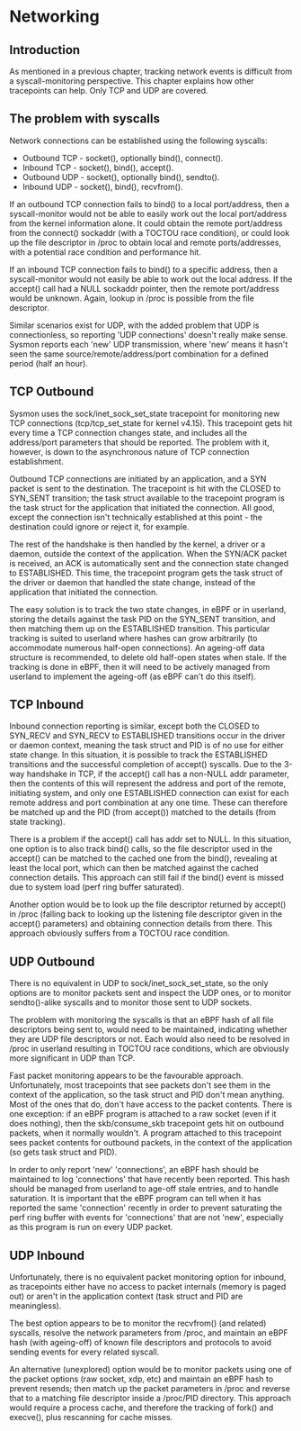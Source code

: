 # Networking

## Introduction

As mentioned in a previous chapter, tracking network events is difficult from a 
syscall-monitoring perspective. This chapter explains how other tracepoints can 
help. Only TCP and UDP are covered.

## The problem with syscalls

Network connections can be established using the following syscalls:

* Outbound TCP - socket(), optionally bind(), connect().
* Inbound TCP - socket(), bind(), accept().
* Outbound UDP - socket(), optionally bind(), sendto().
* Inbound UDP - socket(), bind(), recvfrom().

If an outbound TCP connection fails to bind() to a local port/address, then a 
syscall-monitor would not be able to easily work out the local port/address 
from the kernel information alone. It could obtain the remote port/address from 
the connect() sockaddr (with a TOCTOU race condition), or could look up the 
file descriptor in /proc to obtain local and remote ports/addresses, with a 
potential race condition and performance hit.

If an inbound TCP connection fails to bind() to a specific address, then a 
syscall-monitor would not easily be able to work out the local address. If the 
accept() call had a NULL sockaddr pointer, then the remote port/address would 
be unknown. Again, lookup in /proc is possible from the file descriptor.

Similar scenarios exist for UDP, with the added problem that UDP is 
connectionless, so reporting 'UDP connections' doesn't really make sense. 
Sysmon reports each 'new' UDP transmission, where 'new' means it hasn't seen 
the same source/remote/address/port combination for a defined period (half an 
hour).

## TCP Outbound

Sysmon uses the sock/inet\_sock\_set\_state tracepoint for monitoring new TCP 
connections (tcp/tcp\_set\_state for kernel v4.15). This tracepoint gets hit 
every time a TCP connection changes state, and includes all the address/port 
parameters that should be reported. The problem with it, however, is down to 
the asynchronous nature of TCP connection establishment.

Outbound TCP connections are initiated by an application, and a SYN packet is 
sent to the destination. The tracepoint is hit with the CLOSED to SYN\_SENT 
transition; the task struct available to the tracepoint program is the task 
struct for the application that initiated the connection. All good, except the 
connection isn't technically established at this point - the destination could 
ignore or reject it, for example.

The rest of the handshake is then handled by the kernel, a driver or a daemon, 
outside the context of the application. When the SYN/ACK packet is received, an 
ACK is automatically sent and the connection state changed to ESTABLISHED. This 
time, the tracepoint program gets the task struct of the driver or daemon that 
handled the state change, instead of the application that initiated the 
connection.

The easy solution is to track the two state changes, in eBPF or in userland, 
storing the details against the task PID on the SYN\_SENT transition, and then 
matching them up on the ESTABLISHED transition. This particular tracking is 
suited to userland where hashes can grow arbitrarily (to accommodate numerous 
half-open connections). An ageing-off data structure is recommended, to delete 
old half-open states when stale. If the tracking is done in eBPF, then it will 
need to be actively managed from userland to implement the ageing-off (as eBPF 
can't do this itself).

## TCP Inbound

Inbound connection reporting is similar, except both the CLOSED to SYN\_RECV and 
SYN\_RECV to ESTABLISHED transitions occur in the driver or daemon context, 
meaning the task struct and PID is of no use for either state change. In this 
situation, it is possible to track the ESTABLISHED transitions and the 
successful completion of accept() syscalls. Due to the 3-way handshake in TCP, 
if the accept() call has a non-NULL addr parameter, then the contents of this 
will represent the address and port of the remote, initiating system, and only 
one ESTABLISHED connection can exist for each remote address and port 
combination at any one time. These can therefore be matched up and the PID 
(from accept()) matched to the details (from state tracking).

There is a problem if the accept() call has addr set to NULL. In this 
situation, one option is to also track bind() calls, so the file descriptor 
used in the accept() can be matched to the cached one from the bind(), 
revealing at least the local port, which can then be matched against the cached 
connection details. This approach can still fail if the bind() event is missed 
due to system load (perf ring buffer saturated).

Another option would be to look up the file descriptor returned by accept() in 
/proc (falling back to looking up the listening file descriptor given in the 
accept() parameters) and obtaining connection details from there. This approach 
obviously suffers from a TOCTOU race condition.

## UDP Outbound

There is no equivalent in UDP to sock/inet\_sock\_set\_state, so the only 
options are to monitor packets sent and inspect the UDP ones, or to monitor 
sendto()-alike syscalls and to monitor those sent to UDP sockets.

The problem with monitoring the syscalls is that an eBPF hash of all file 
descriptors being sent to, would need to be maintained, indicating whether they 
are UDP file descriptors or not. Each would also need to be resolved in /proc 
in userland resulting in TOCTOU race conditions, which are obviously more 
significant in UDP than TCP.

Fast packet monitoring appears to be the favourable approach. Unfortunately, 
most tracepoints that see packets don't see them in the context of the 
application, so the task struct and PID don't mean anything. Most of the ones 
that do, don't have access to the packet contents. There is one exception: if 
an eBPF program is attached to a raw socket (even if it does nothing), then the 
skb/consume\_skb tracepoint gets hit on outbound packets, when it normally 
wouldn't. A program attached to this tracepoint sees packet contents for 
outbound packets, in the context of the application (so gets task struct and 
PID).

In order to only report 'new' 'connections', an eBPF hash should be maintained 
to log 'connections' that have recently been reported. This hash should be 
managed from userland to age-off stale entries, and to handle saturation. It is 
important that the eBPF program can tell when it has reported the same 
'connection' recently in order to prevent saturating the perf ring buffer with 
events for 'connections' that are not 'new', especially as this program is run 
on every UDP packet.

## UDP Inbound

Unfortunately, there is no equivalent packet monitoring option for inbound, as 
tracepoints either have no access to packet internals (memory is paged out) or 
aren't in the application context (task struct and PID are meaningless).

The best option appears to be to monitor the recvfrom() (and related) syscalls, 
resolve the network parameters from /proc, and maintain an eBPF hash (with 
ageing-off) of known file descriptors and protocols to avoid sending events for 
every related syscall.

An alternative (unexplored) option would be to monitor packets using one of the 
packet options (raw socket, xdp, etc) and maintain an eBPF hash to prevent 
resends; then match up the packet parameters in /proc and reverse that to a 
matching file descriptor inside a /proc/PID directory. This approach would 
require a process cache, and therefore the tracking of fork() and execve(), 
plus rescanning for cache misses.



